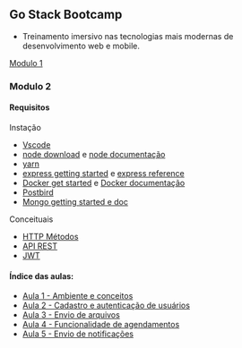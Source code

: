 ## Go Stack Bootcamp
- Treinamento imersivo nas tecnologias mais modernas de desenvolvimento web e mobile.

[Modulo 1](https://github.com/MaichiLydia/GoStack-Modulo1)

### Modulo 2

#### Requisitos

Instação
- [Vscode](https://code.visualstudio.com/Download)
- [node download](https://nodejs.org/en/download/) e [node documentação](https://nodejs.org/en/docs/)
- [yarn](https://yarnpkg.com/)
- [express getting started](https://expressjs.com/en/starter/installing.html) e [express reference](https://expressjs.com/en/4x/api.html)
- [Docker get started](https://www.docker.com/get-started) e [Docker documentação](https://docs.docker.com/)
- [Postbird](https://www.electronjs.org/apps/postbird)
- [Mongo getting started e doc](https://mongoosejs.com/docs/index.html)

Conceituais
- [HTTP Métodos](https://www.w3schools.com/tags/ref_httpmethods.asp)
- [API REST](https://becode.com.br/o-que-e-api-rest-e-restful/)
- [JWT](https://jwt.io/introduction/)

#### Índice das aulas:
- [Aula 1 - Ambiente e conceitos](README_AULAS/Aula1.md)
- [Aula 2 - Cadastro e autenticação de usuários](README_AULAS/Aula2.md)
- [Aula 3 - Envio de arquivos](README_AULAS/Aula3.md)
- [Aula 4 - Funcionalidade de agendamentos](README_AULAS/Aula4.md)
- [Aula 5 - Envio de notificações](README_AULAS/Aula5.md)

